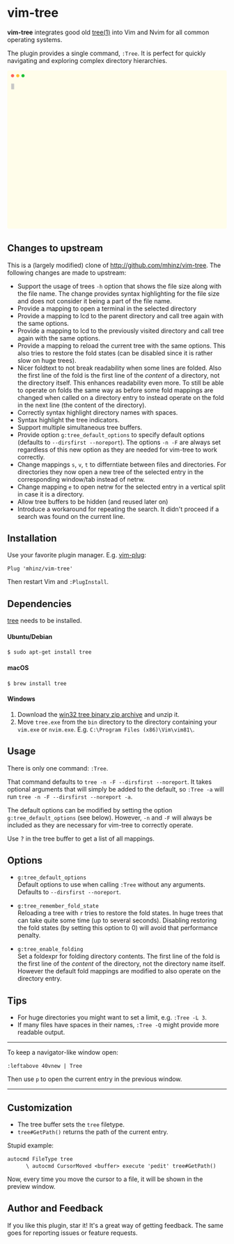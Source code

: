# vim-tree

**vim-tree** integrates good old [tree(1)](http://mama.indstate.edu/users/ice/tree) into
Vim and Nvim for all common operating systems.

The plugin provides a single command, `:Tree`. It is perfect
for quickly navigating and exploring complex directory hierarchies.

![vim-tree in action](./demo.svg)

## Changes to upstream

This is a (largely modified) clone of http://github.com/mhinz/vim-tree.
The following changes are made to upstream:

- Support the usage of trees `-h` option that shows the file size along
  with the file name. The change provides syntax highlighting for the file
  size and does not consider it being a part of the file name.
- Provide a mapping to open a terminal in the selected directory
- Provide a mapping to lcd to the parent directory and call tree again with
  the same options.
- Provide a mapping to lcd to the previously visited directory and call
  tree again with the same options.
- Provide a mapping to reload the current tree with the same options.
  This also tries to restore the fold states (can be disabled since it is
  rather slow on huge trees).
- Nicer foldtext to not break readability when some lines are folded.
  Also the first line of the fold is the first line of the _content_ of a
  directory, not the directory itself. This enhances readability even more.
  To still be able to operate on folds the same way as before some fold
  mappings are changed when called on a directory entry to instead operate
  on the fold in the next line (the content of the directory).
- Correctly syntax highlight directory names with spaces.
- Syntax highlight the tree indicators.
- Support multiple simultaneous tree buffers.
- Provide option `g:tree_default_options` to specify default options
  (defaults to `--dirsfirst --noreport`). The options `-n -F` are always
  set regardless of this new option as they are needed for vim-tree to work
  correctly.
- Change mappings `s`, `v`, `t` to differntiate between files and
  directories. For directories they now open a new tree of the selected entry in
  the corresponding window/tab instead of netrw.
- Change mapping `e` to open netrw for the selected entry in a vertical
  split in case it is a directory.
- Allow tree buffers to be hidden (and reused later on)
- Introduce a workaround for repeating the search. It didn't proceed if a
  search was found on the current line.

## Installation

Use your favorite plugin manager. E.g. [vim-plug](https://github.com/junegunn/vim-plug):

    Plug 'mhinz/vim-tree'

Then restart Vim and `:PlugInstall`.

## Dependencies

[tree](http://mama.indstate.edu/users/ice/tree) needs to be installed.

#### Ubuntu/Debian

    $ sudo apt-get install tree

#### macOS

    $ brew install tree

#### Windows

1. Download the [win32 tree binary zip archive](http://downloads.sourceforge.net/gnuwin32/tree-1.5.2.2-bin.zip) and unzip it.
1. Move `tree.exe` from the `bin` directory to the directory containing your
   `vim.exe` or `nvim.exe`. E.g. `C:\Program Files (x86)\Vim\vim81\`.

## Usage

There is only one command: `:Tree`.

That command defaults to `tree -n -F --dirsfirst --noreport`. It takes optional
arguments that will simply be added to the default, so `:Tree -a` will run `tree
-n -F --dirsfirst --noreport -a`.

The default options can be modified by setting the option
`g:tree_default_options` (see below). However, `-n` and `-F` will always be
included as they are necessary for vim-tree to correctly operate.

Use <kbd>?</kbd> in the tree buffer to get a list of all mappings.

## Options

- `g:tree_default_options`  
  Default options to use when calling `:Tree`
  without any arguments. Defaults to `--dirsfirst --noreport`.

- `g:tree_remember_fold_state`  
  Reloading a tree with `r` tries to restore
  the fold states. In huge trees that can take quite some time (up to
  several seconds). Disabling restoring the fold states (by setting this
  option to 0) will avoid that performance penalty.

- `g:tree_enable_folding`  
  Set a foldexpr for folding directory contents. The first line of the fold
  is the first line of the _content_ of the directory, not the directory
  name itself. However the default fold mappings are modified to also
  operate on the directory entry.
  
## Tips

- For huge directories you might want to set a limit, e.g. `:Tree -L 3`.
- If many files have spaces in their names, `:Tree -Q` might provide more
  readable output.

---

To keep a navigator-like window open:

```vim
:leftabove 40vnew | Tree
```

Then use `p` to open the current entry in the previous window.

---

## Customization

- The tree buffer sets the `tree` filetype.
- `tree#GetPath()` returns the path of the current entry.

Stupid example:

```vim
autocmd FileType tree
      \ autocmd CursorMoved <buffer> execute 'pedit' tree#GetPath()
```

Now, every time you move the cursor to a file, it will be shown in the preview
window.

## Author and Feedback

If you like this plugin, star it! It's a great way of getting feedback. The same
goes for reporting issues or feature requests.
